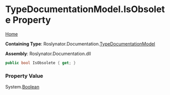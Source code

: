 <a name="_top"></a>

# TypeDocumentationModel\.IsObsolete Property

[Home](../../../../README.md#_top)

**Containing Type**: Roslynator\.Documentation\.[TypeDocumentationModel](../README.md#_top)

**Assembly**: Roslynator\.Documentation\.dll

```csharp
public bool IsObsolete { get; }
```

### Property Value

System\.[Boolean](https://docs.microsoft.com/en-us/dotnet/api/system.boolean)

